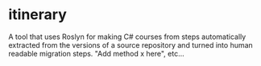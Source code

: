 # itinerary
A tool that uses Roslyn for making C# courses from steps automatically extracted from the versions of a source repository and turned into human readable migration steps. "Add method x here", etc...
